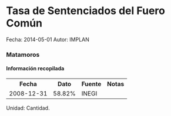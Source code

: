 Tasa de Sentenciados del Fuero Común
=====

Fecha: 2014-05-01
Autor: IMPLAN

### Matamoros

#### Información recopilada

<table class="table table-hover table-bordered">
  <tr><th>Fecha</th><th>Dato</th><th>Fuente</th><th>Notas</th></tr>
  <tr><td>2008-12-31</td><td>58.82%</td><td>INEGI</td><td></td></tr>
</table>

Unidad: Cantidad.
